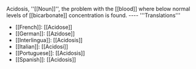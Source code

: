 Acidosis, ''[[Noun]]'', the problem with the [[blood]] where below normal levels of [[bicarbonate]] concentration is found. 
---- '''Translations''' 
* [[French]]: [[Acidose]] 
* [[German]]: [[Azidose]] 
* [[Interlingua]]: [[Acidosis]] 
* [[Italian]]: [[Acidosi]] 
* [[Portuguese]]: [[Acidosis]] 
* [[Spanish]]: [[Acidosis]]
